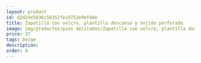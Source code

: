 ```yaml
---
layout: product
id: d2d24e5836c58352fe1d752e9efdde
title: Zapatilla con velcro, plantilla descanso y tejido perforado
image: img/productos/pies delicados/Zapatilla con velcro, plantilla descanso y tejido perforado=37=beige.webp
price: 37
tags: beige
description: 
order: 0
---
```

